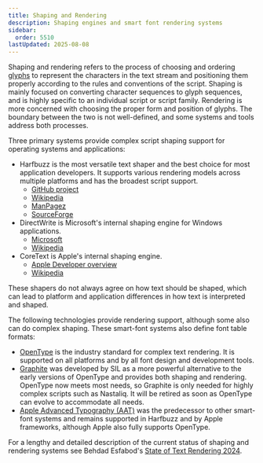 ```yaml
---
title: Shaping and Rendering
description: Shaping engines and smart font rendering systems
sidebar:
  order: 5510
lastUpdated: 2025-08-08
---
```


Shaping and rendering refers to the process of choosing and ordering [glyphs](/reference/glossary) to represent the characters in the text stream and positioning them properly according to the rules and conventions of the script. Shaping is mainly focused on converting character sequences to glyph sequences, and is highly specific to an individual script or script family. Rendering is more concerned with choosing the proper form and position of glyphs. The boundary between the two is not well-defined, and some systems and tools address both processes.

Three primary systems provide complex script shaping support for operating systems and applications:

- Harfbuzz is the most versatile text shaper and the best choice for most application developers. It supports various rendering models across multiple platforms and has the broadest script support. 
  - [GitHub project][harfbuzz-github]
  - [Wikipedia][harfbuzz-wiki]
  - [ManPagez][harfbuzz-manpagez]
  - [SourceForge][harfbuzz-sourceforge]
- DirectWrite is Microsoft's internal shaping engine for Windows applications.
  - [Microsoft][directwrite-ms]
  - [Wikipedia][directwrite-wiki]
- CoreText is Apple's internal shaping engine.
  - [Apple Developer overview][coretext-apple-developer]
  - [Wikipedia][coretext-wikipedia]

These shapers do not always agree on how text should be shaped, which can lead to platform and application differences in how text is interpreted and shaped.

The following technologies provide rendering support, although some also can do complex shaping. These smart-font systems also define font table formats:

- [OpenType][opentype] is the industry standard for complex text rendering. It is supported on all platforms and by all font design and development tools.
- [Graphite][graphite] was developed by SIL as a more powerful alternative to the early versions of OpenType and provides both shaping and rendering. OpenType now meets most needs, so Graphite is only needed for highly complex scripts such as Nastaliq. It will be retired as soon as OpenType can evolve to accommodate all needs.
- [Apple Advanced Typography (AAT)][aat] was the predecessor to other smart-font systems and remains supported in Harfbuzz and by Apple frameworks, although Apple also fully supports OpenType.

For a lengthy and detailed description of the current status of shaping and rendering systems see Behdad Esfabod's [State of Text Rendering 2024][esfabod2024].


[esfabod2024]: https://behdad.org/text2024/
[harfbuzz-github]: https://github.com/harfbuzz/harfbuzz/wiki
[harfbuzz-wiki]: https://en.wikipedia.org/wiki/HarfBuzz
[harfbuzz-manpagez]: https://www.manpagez.com/html/harfbuzz/harfbuzz-8.4.0/what-is-harfbuzz.php
[harfbuzz-sourceforge]: https://sourceforge.net/projects/harfbuzz.mirror/
[directwrite-ms]: https://learn.microsoft.com/en-us/windows/win32/directwrite/direct-write-portal
[directwrite-wiki]:https://en.wikipedia.org/wiki/DirectWrite
[coretext-apple-developer]: https://developer.apple.com/library/archive/documentation/StringsTextFonts/Conceptual/CoreText_Programming/Overview/Overview.html
[coretext-wikipedia]: https://en.wikipedia.org/wiki/Core_Text
[opentype]: /topics/fonts/opentype
[opentype-ms-documentation]: https://learn.microsoft.com/en-us/typography/opentype/
[graphite]: https://graphite.sil.org/
[aat]: https://developer.apple.com/fonts/TrueType-Reference-Manual/RM06/Chap6AATIntro.html
